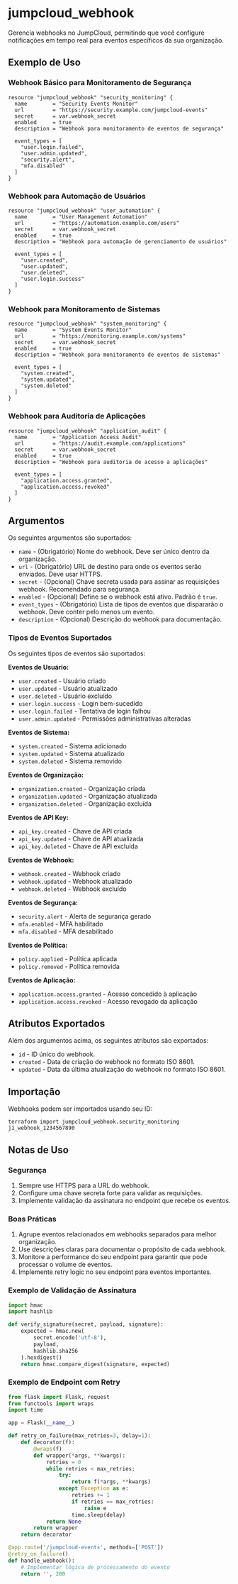 # jumpcloud_webhook

Gerencia webhooks no JumpCloud, permitindo que você configure notificações em tempo real para eventos específicos da sua organização.

## Exemplo de Uso

### Webhook Básico para Monitoramento de Segurança
```hcl
resource "jumpcloud_webhook" "security_monitoring" {
  name        = "Security Events Monitor"
  url         = "https://security.example.com/jumpcloud-events"
  secret      = var.webhook_secret
  enabled     = true
  description = "Webhook para monitoramento de eventos de segurança"
  
  event_types = [
    "user.login.failed",
    "user.admin.updated",
    "security.alert",
    "mfa.disabled"
  ]
}
```

### Webhook para Automação de Usuários
```hcl
resource "jumpcloud_webhook" "user_automation" {
  name        = "User Management Automation"
  url         = "https://automation.example.com/users"
  secret      = var.webhook_secret
  enabled     = true
  description = "Webhook para automação de gerenciamento de usuários"
  
  event_types = [
    "user.created",
    "user.updated",
    "user.deleted",
    "user.login.success"
  ]
}
```

### Webhook para Monitoramento de Sistemas
```hcl
resource "jumpcloud_webhook" "system_monitoring" {
  name        = "System Events Monitor"
  url         = "https://monitoring.example.com/systems"
  secret      = var.webhook_secret
  enabled     = true
  description = "Webhook para monitoramento de eventos de sistemas"
  
  event_types = [
    "system.created",
    "system.updated",
    "system.deleted"
  ]
}
```

### Webhook para Auditoria de Aplicações
```hcl
resource "jumpcloud_webhook" "application_audit" {
  name        = "Application Access Audit"
  url         = "https://audit.example.com/applications"
  secret      = var.webhook_secret
  enabled     = true
  description = "Webhook para auditoria de acesso a aplicações"
  
  event_types = [
    "application.access.granted",
    "application.access.revoked"
  ]
}
```

## Argumentos

Os seguintes argumentos são suportados:

* `name` - (Obrigatório) Nome do webhook. Deve ser único dentro da organização.
* `url` - (Obrigatório) URL de destino para onde os eventos serão enviados. Deve usar HTTPS.
* `secret` - (Opcional) Chave secreta usada para assinar as requisições webhook. Recomendado para segurança.
* `enabled` - (Opcional) Define se o webhook está ativo. Padrão é `true`.
* `event_types` - (Obrigatório) Lista de tipos de eventos que dispararão o webhook. Deve conter pelo menos um evento.
* `description` - (Opcional) Descrição do webhook para documentação.

### Tipos de Eventos Suportados

Os seguintes tipos de eventos são suportados:

**Eventos de Usuário:**
* `user.created` - Usuário criado
* `user.updated` - Usuário atualizado
* `user.deleted` - Usuário excluído
* `user.login.success` - Login bem-sucedido
* `user.login.failed` - Tentativa de login falhou
* `user.admin.updated` - Permissões administrativas alteradas

**Eventos de Sistema:**
* `system.created` - Sistema adicionado
* `system.updated` - Sistema atualizado
* `system.deleted` - Sistema removido

**Eventos de Organização:**
* `organization.created` - Organização criada
* `organization.updated` - Organização atualizada
* `organization.deleted` - Organização excluída

**Eventos de API Key:**
* `api_key.created` - Chave de API criada
* `api_key.updated` - Chave de API atualizada
* `api_key.deleted` - Chave de API excluída

**Eventos de Webhook:**
* `webhook.created` - Webhook criado
* `webhook.updated` - Webhook atualizado
* `webhook.deleted` - Webhook excluído

**Eventos de Segurança:**
* `security.alert` - Alerta de segurança gerado
* `mfa.enabled` - MFA habilitado
* `mfa.disabled` - MFA desabilitado

**Eventos de Política:**
* `policy.applied` - Política aplicada
* `policy.removed` - Política removida

**Eventos de Aplicação:**
* `application.access.granted` - Acesso concedido à aplicação
* `application.access.revoked` - Acesso revogado da aplicação

## Atributos Exportados

Além dos argumentos acima, os seguintes atributos são exportados:

* `id` - ID único do webhook.
* `created` - Data de criação do webhook no formato ISO 8601.
* `updated` - Data da última atualização do webhook no formato ISO 8601.

## Importação

Webhooks podem ser importados usando seu ID:

```shell
terraform import jumpcloud_webhook.security_monitoring j1_webhook_1234567890
```

## Notas de Uso

### Segurança

1. Sempre use HTTPS para a URL do webhook.
2. Configure uma chave secreta forte para validar as requisições.
3. Implemente validação da assinatura no endpoint que recebe os eventos.

### Boas Práticas

1. Agrupe eventos relacionados em webhooks separados para melhor organização.
2. Use descrições claras para documentar o propósito de cada webhook.
3. Monitore a performance do seu endpoint para garantir que pode processar o volume de eventos.
4. Implemente retry logic no seu endpoint para eventos importantes.

### Exemplo de Validação de Assinatura

```python
import hmac
import hashlib

def verify_signature(secret, payload, signature):
    expected = hmac.new(
        secret.encode('utf-8'),
        payload,
        hashlib.sha256
    ).hexdigest()
    return hmac.compare_digest(signature, expected)
```

### Exemplo de Endpoint com Retry

```python
from flask import Flask, request
from functools import wraps
import time

app = Flask(__name__)

def retry_on_failure(max_retries=3, delay=1):
    def decorator(f):
        @wraps(f)
        def wrapper(*args, **kwargs):
            retries = 0
            while retries < max_retries:
                try:
                    return f(*args, **kwargs)
                except Exception as e:
                    retries += 1
                    if retries == max_retries:
                        raise e
                    time.sleep(delay)
            return None
        return wrapper
    return decorator

@app.route('/jumpcloud-events', methods=['POST'])
@retry_on_failure()
def handle_webhook():
    # Implementar lógica de processamento do evento
    return '', 200
``` 